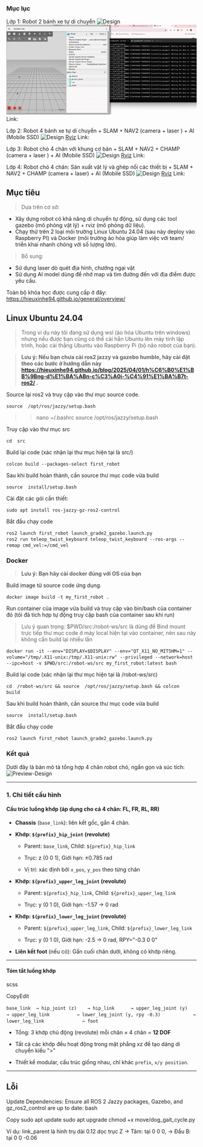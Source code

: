 ### Mục lục
Lớp 1: Robot 2 bánh xe tự di chuyển 
![Design]()
![Gazebo demo](https://github.com/hieuxinhe94/ros2-learning/blob/main/docs/first_robot_two_wheel_gazebo_rviz.gif?raw=true)
Link: 

Lớp 2: Robot 4 bánh xe tự di chuyển + SLAM + NAV2 (camera + laser ) + AI (Mobile SSD)
![Design]()
[Rviz](https://github.com/hieuxinhe94/ros2-learning/blob/main/docs/simple_robot_running_2.gif?raw=true)
Link: 

Lớp 3: Robot chó 4 chân với khung cơ bản  + SLAM + NAV2  + CHAMP (camera + laser ) + AI (Mobile SSD)
![Design](https://github.com/hieuxinhe94/ros2-learning/blob/main/docs/dog_v2_preview_design.gif?raw=true)
[Rviz](https://github.com/hieuxinhe94/ros2-learning/blob/main/docs/simple_robot_running_2.gif?raw=true)
Link: 

Lớp 4: Robot chó 4 chân: Sản xuất vật lý và ghép nối các thiết bị + SLAM + NAV2  + CHAMP (camera + laser)  + AI (Mobile SSD)
![Design]()
[Rviz]()
Link: 


## Mục tiêu
> Dựa trên cơ sở:
- Xây dựng robot có khả năng di chuyển tự động, sử dụng các tool gazebo (mô phỏng vật lý) + rviz (mô phỏng dữ liệu).
- Chạy thử trên 2 loại môi trường Linux Ubuntu 24.04  (sau này deploy vào Raspberry PI) và Docker (môi trường ảo hóa giúp làm việc với team/ triển khai nhanh chóng với số lượng lớn).
> Bổ sung:
- Sử dụng laser dò quét địa hình, chướng ngại vật
- Sử dụng AI model dùng để nhớ map và tìm đường đến với địa điểm được yêu cầu.

Toàn bộ khóa học được cung cấp ở đây: https://hieuxinhe94.github.io/general/overview/ 

## Linux Ubuntu 24.04
> Trong ví dụ này tôi đang sử dụng wsl (ảo hóa Ubuntu trên windows) nhưng nếu được bạn cũng có thể cài hẳn Ubuntu lên máy tính lập trình, hoặc cài thẳng Ubuntu vào Raspberry Pi (bộ não robot của bạn). 

> **Lưu ý: Nếu bạn chưa cài ros2 jazzy và gazebo humble, hãy cài đặt theo các bước ở hướng dẫn này https://hieuxinhe94.github.io/blog/2025/04/01/h%C6%B0%E1%BB%9Bng-d%E1%BA%ABn-c%C3%A0i-%C4%91%E1%BA%B7t-ros2/  .** 

Source lại ros2 và truy cập vào thư mục source code. 

    source  /opt/ros/jazzy/setup.bash

>> nano ~/.bashrc
>> source  /opt/ros/jazzy/setup.bash


Truy cập vào thư mục src 

    cd  src
Build lại code (xác nhận lại thư mục hiện tại là src/)

    colcon build --packages-select first_robot
Sau khi build hoàn thành, cần source thư mục code vừa build

    source  install/setup.bash
Cài đặt các gói cần thiết:
    
    sudo apt install ros-jazzy-gz-ros2-control


Bắt đầu chạy code

    ros2 launch first_robot launch_grade2_gazebo.launch.py
    ros2 run teleop_twist_keyboard teleop_twist_keyboard --ros-args --remap cmd_vel:=/cmd_vel

### Docker

> **Lưu ý: Bạn hãy cài docker đúng với OS của bạn** 

Build image từ source code ứng dụng. 

    docker image build -t my_first_robot .
Run container của image vừa build và truy cập vào bin/bash của container đó (tôi đã tích hợp tự động truy cập bash của container sau khi run) 
> Lưu ý quan trọng: $PWD/src:/robot-ws/src là dùng để Bind mount trực tiếp thư mục code ở máy local hiện tại vào container, nên sau này không cần build lại nhiều lần

    docker run -it --env="DISPLAY=$DISPLAY" --env="QT_X11_NO_MITSHM=1" --volume="/tmp/.X11-unix:/tmp/.X11-unix:rw" --privileged --network=host --ipc=host -v $PWD/src:/robot-ws/src my_first_robot:latest bash
Build lại code (xác nhận lại thư mục hiện tại là /robot-ws/src)

    cd  /robot-ws/src && source  /opt/ros/jazzy/setup.bash && colcon  build
Sau khi build hoàn thành, cần source thư mục code vừa build

    source  install/setup.bash

Bắt đầu chạy code

    ros2 launch first_robot launch_grade2_gazebo.launch.py

### Kết quả
 
 
Dưới đây là bản mô tả tổng hợp 4 chân robot chó, ngắn gọn và súc tích:
![Preview-Design](https://github.com/hieuxinhe94/ros2-learning/blob/main/docs/dog_v2_preview_design.gif?raw=true)




* * *

### 1\. Chi tiết cấu hình

#### **Cấu trúc luồng khớp (áp dụng cho cả 4 chân: FL, FR, RL, RR)**

*   **Chassis** (`base_link`): liên kết gốc, gắn 4 chân.
    
*   **Khớp: `${prefix}_hip_joint` (revolute)**
    
    *   Parent: `base_link`, Child: `${prefix}_hip_link`
        
    *   Trục: z (0 0 1), Giới hạn: ±0.785 rad
        
    *   Vị trí: xác định bởi `x_pos`, `y_pos` theo từng chân
        
*   **Khớp: `${prefix}_upper_leg_joint` (revolute)**
    
    *   Parent: `${prefix}_hip_link`, Child: `${prefix}_upper_leg_link`
        
    *   Trục: y (0 1 0), Giới hạn: -1.57 → 0 rad
        
*   **Khớp: `${prefix}_lower_leg_joint` (revolute)**
    
    *   Parent: `${prefix}_upper_leg_link`, Child: `${prefix}_lower_leg_link`
        
    *   Trục: y (0 1 0), Giới hạn: -2.5 → 0 rad, RPY="-0.3 0 0"
        
*   **Liên kết foot** (nếu có): Gắn cuối chân dưới, không có khớp riêng.
    

* * *

#### **Tóm tắt luồng khớp**

scss

CopyEdit

`base_link  → hip_joint (z)    → hip_link      → upper_leg_joint (y)        → upper_leg_link          → lower_leg_joint (y, rpy -0.3)            → lower_leg_link              → foot`

*   Tổng: 3 khớp chủ động (revolute) mỗi chân × 4 chân = **12 DOF**
    
*   Tất cả các khớp đều hoạt động trong mặt phẳng xz để tạo dáng di chuyển kiểu ">"
    
*   Thiết kế modular, cấu trúc giống nhau, chỉ khác `prefix`, `x/y position`.
    

* * *

 
## Lỗi 

Update Dependencies:
Ensure all ROS 2 Jazzy packages, Gazebo, and gz_ros2_control are up to date:
bash

Copy
sudo apt update
sudo apt upgrade
chmod +x move/dog_gait_cycle.py
    <!-- need to compose all to single file  run  xacro first_robot/description/robot.urdf.xacro > robot.urdf -->
  <!-- Tâm link nằm giữa  origin là tại tâm hình học  nên Đầu A nằm ở  +L/2 theo trục Z Đầu B nằm ở  -L/2 theo trục Z -->
  Ví dụ: link_parent là hình trụ dài 0.12 dọc trục Z
→ Tâm: tại 0 0 0,
→ Đầu B: tại 0 0 -0.06
